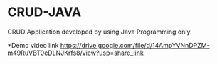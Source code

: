 # CRUD-JAVA
CRUD Application developed by using Java Programming only.

*Demo video link
https://drive.google.com/file/d/14AmpYVNnDPZM-m49RuVBT0eDLNJKrfs8/view?usp=share_link
